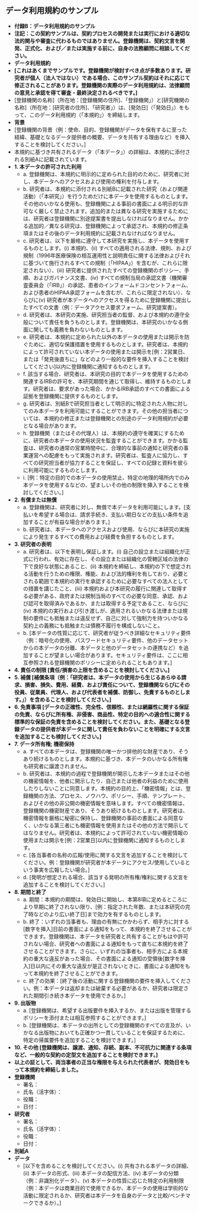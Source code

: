 ## データ利用規約のサンプル
* **付録B：データ利用規約のサンプル**
* **注記：この契約サンプルは、契約プロセスの開発または実行における適切な法的関与や審査に代わるものではありません。登録機関は、契約文言を開発、正式化、および／または実施する前に、自身の法務顧問に相談してください。**
* **データ利用規約**
* **[これはあくまでサンプルです。登録機関が検討すべき点が多数あります。研究者が個人（法人ではない）である場合、このサンプル契約はそれに応じて修正されることがあります。登録機関の実際のデータ利用規約は、法律顧問の意見と承認を得て審査・最終決定されるべきです。]**
* [登録機関の名称]（所在地：[登録機関の住所]、「登録機関」）と[研究機関の名称]（所在地：[研究者の住所]、「研究者」）は、[発効日]（「発効日」）をもって、このデータ利用規約（「本規約」）を締結します。
* **背景**
* [登録機関の背景（例：使命、目的、登録機関がデータを保有するに至った経緯、基礎となるデータ提供者の概要、データを共有する理由など）を挿入することを検討してください。]
* 本規約に基づき共有されるデータ（「本データ」）の詳細は、本規約に添付される別紙Aに記載されています。
* **1. 本データの許可された利用**
    * a. 登録機関は、本規約に明示的に定められた目的のために、研究者に対し、本データへのアクセスおよび使用の権利を付与します。
    * b. 研究者は、本規約に添付される別紙Bに記載された研究（および関連活動）（「本研究」）を行うためだけに本データを使用するものとします。その他のいかなる使用も、登録機関による事前の書面による明示的な許可なく厳しく禁止されます。追加的または異なる研究を実施するためには、研究者は登録機関に別途提案書を提出しなければなりません。かかる追加的／異なる研究は、登録機関によって承認され、本規約の修正条項またはその後のデータ利用規約に記載されなければなりません。
    * c. 研究者は、以下を厳格に遵守して本研究を実施し、本データを使用するものとします。(i) 本規約、(ii) すべての適用される法律、規則、および規制（1996年医療保険の相互運用性と説明責任に関する法律およびそれに基づいて施行されるすべての規制（「HIPAA」）を含むが、これらに限定されない）、(iii) 研究者に提供されたすべての登録機関のポリシー、手順、およびガバナンス文書、(iv) すべての規制当局の承認文書（機関審査委員会（「IRB」）の承認、患者のインフォームドコンセントフォーム、および患者のHIPAA承認フォームを含むが、これらに限定されない）、ならびに(v) 研究者が本データへのアクセスを得るために登録機関に提出したすべての文書（例：データアクセス要求フォーム、研究提案書）。
    * d. 研究者は、本研究の実施、研究担当者の監督、および本規約の遵守全般について責任を負うものとします。登録機関は、本研究のいかなる側面に関しても義務を負わないものとします。
    * e. 研究者は、本規約に定められた以外の本データの使用または開示を防ぐために、適切な保護措置を使用するものとします。研究者は、本規約によって許可されていない本データの使用または開示を[例：2営業日、または「発見後直ちに」などのより一般的な要件を挿入することを検討してください]以内に登録機関に通知するものとします。
    * f. 該当する場合、研究者は、本研究の目的で本データを使用するための関連するIRBの許可を、本研究期間を通じて取得し、維持するものとします。研究者は、要求があった場合、かかるIRB承認のすべての書面による証拠を登録機関に提供するものとします。
    * g. 研究者は、別紙Bで研究担当者として明示的に特定された人物に対してのみ本データを利用可能にすることができます。その他の担当者については、本規約の修正または登録機関との別途のデータ利用規約が必要となる場合があります。
    * h. 登録機関（またはその代理人）は、本規約の遵守を確実にするために、研究者の本データの使用状況を監査することができます。かかる監査は、研究者の通常の営業時間中に、合理的な事前の通知と研究者の事業運営への配慮をもって実施されます。研究者は、監査人に協力し、すべての研究担当者が協力することを保証し、すべての記録と資料を彼らに利用可能にするものとします。
    * i. [例：特定の目的での本データの使用禁止、特定の地理的場所内でのみ本データを使用するなどの、望ましいその他の制限を挿入することを検討してください。]
* **2. 有償または無償**
    * a. 登録機関は、研究者に対し、無償で本データを利用可能にします。[支払いを希望する場合は、請求手続き、支払い期日などの支払い条件を追加することが有益な場合があります。]
    * b. 研究者は、本データへのアクセスおよび使用、ならびに本研究の実施により発生するすべての費用および経費を負担するものとします。
* **3. 研究者の表明**
    * a. 研究者は、以下を表明し保証します。(i) 自己の設立または組織化が正式に行われ、有効に存在し、その設立または組織化の管轄区域の法律の下で良好な状態にあること、(ii) 本規約を締結し、本規約の下で想定される活動を行うための権限、権能、および法的権利を有しており、必要とされる範囲で本規約の実行を承認するために必要なすべての法人としての措置を講じたこと、(iii) 本規約および本研究の履行に関連して取得する必要がある、政府または規制当局のすべての必要な同意、承認、および認可を取得済みであるか、または取得する予定であること、ならびに(iv) 本規約の実行および引き渡しが、適用されるいかなる法律または規制の要件にも抵触または違反せず、自己に対して強制力を持ついかなる契約上の義務にも抵触または債務不履行を構成しないこと。
    * b. [本データの性質に応じて、研究者が従うべき詳細なセキュリティ要件（例：暗号化の使用、パスワードセキュリティ要件、他のデータセットからの本データの分離、本データと他のデータセットの連携など）を追加することが望ましい場合があります。セキュリティ要件は、ここに相互参照される登録機関のポリシーに定められることもあります。]
* **4. 責任の制限 [責任/損害の上限を含めることを検討してください。]**
* **5. 補償 [補償条項（例：「研究者は、本データの使用から生じるあらゆる請求、損害、損失、費用、経費、および責任について、登録機関ならびにその役員、従業員、代理人、および代表者を補償、防御し、免責するものとします。」）を含めることを検討してください。]**
* **6. 免責事項 [データの正確性、完全性、信頼性、または網羅性に関する保証の免責、ならびに所有権、非侵害、商品性、特定の目的への適合性に関する標準的な保証の免責を含めることを検討してください。また、基礎となる登録データの提供者が本データに関して責任を負わないことを明確にする文言を追加することも検討してください。]**
* **7. データ所有権; 機密保持**
    * a. すべての本データは、登録機関の唯一かつ排他的な財産であり、そうあり続けるものとします。本規約に基づき、本データのいかなる所有権も研究者に譲渡されません。
    * b. 研究者は、本規約の過程で登録機関が開示した本データまたはその他の機密情報を、他者に開示したり、自己または他者の利益のために使用したりしないことに同意します。本規約の目的上、「機密情報」とは、登録機関の方法、プロセス、ノウハウ、ポリシー、手順、テンプレート、およびその他の非公開の機密情報を意味します。すべての機密情報は、登録機関の機密財産であり、そうあり続けるものとします。研究者は、機密情報を厳格に秘密に保持し、登録機関の事前の書面による同意なく、いかなる第三者にも機密情報を使用またはその他の方法で開示してはなりません。研究者は、本規約によって許可されていない機密情報の使用または開示を[例：2営業日]以内に登録機関に通知するものとします。
    * c. [各当事者の名称の広報/使用に関する文言を追加することを検討してください。例：登録機関が研究者が本データにアクセス/使用しているという事実を広報したい場合。]
    * d. [発明が想定される場合、該当する発明の所有権/権利に関する文言を追加することを検討してください。]
* **8. 期間と終了**
    * a. 期間：本規約の期間は、発効日に開始し、本第8項に定めるところにより早期に終了されない限り、[例：指定された年数、または本研究の完了時などのより広い終了日]まで効力を有するものとします。
    * b. 終了：いずれの当事者も、理由の有無にかかわらず、相手方に対する[数字を挿入]日前の書面による通知をもって、本規約を終了させることができます。登録機関は、本データを研究者と共有することがもはや許可されない場合、研究者への書面による通知をもって直ちに本規約を終了させることができます。さらに、いずれの当事者も、相手方による本規約の重大な違反があった場合、その書面による通知の受領後[数字を挿入]日以内にその重大な違反が是正されないときに、書面による通知をもって本規約を終了させることができます。
    * c. 終了の効果：[終了後の活動に関する登録機関の要件を挿入してください。例：本データは返却または破棄する必要があるか、研究者は限定された期間引き続き本データを使用できるか。]
* **9. 出版物**
    * a. [登録機関は、希望する出版要件を挿入するか、または出版を管理するポリシーを添付または相互参照することができます。]
    * b. [登録機関は、本データの出所としての登録機関のすべての言及が、いかなる出版物においても正確かつ一貫していることを保証するために、特定の帰属要件を追加することを検討できます。]
* **10. その他 [登録機関は、譲渡、通知、存続、副本、不可抗力に関連する条項など、一般的な契約の定型文を追加することを検討できます。]**
* **以上の証として、両当事者の正当な権限を与えられた代表者が、発効日をもって本規約を締結しました。**
* **登録機関**
    * 署名：
    * 氏名（活字体）：
    * 役職：
    * 日付：
* **研究者**
    * 署名：
    * 氏名（活字体）：
    * 役職：
    * 日付：
* **別紙A**
* **データ**
    * [以下を含めることを検討してください。(i) 共有される本データの詳細、(ii) 本データの形式、(iii) 本データの配信方法、(iv) 本データの分類（例：非識別化データ）、(v) 本データの性質に応じた特定の利用制限（例：本データは商業目的で使用できるか、本データの使用は学術的な活動に限定されるか、研究者は本データを自身のデータと比較/ベンチマークできるか）。]